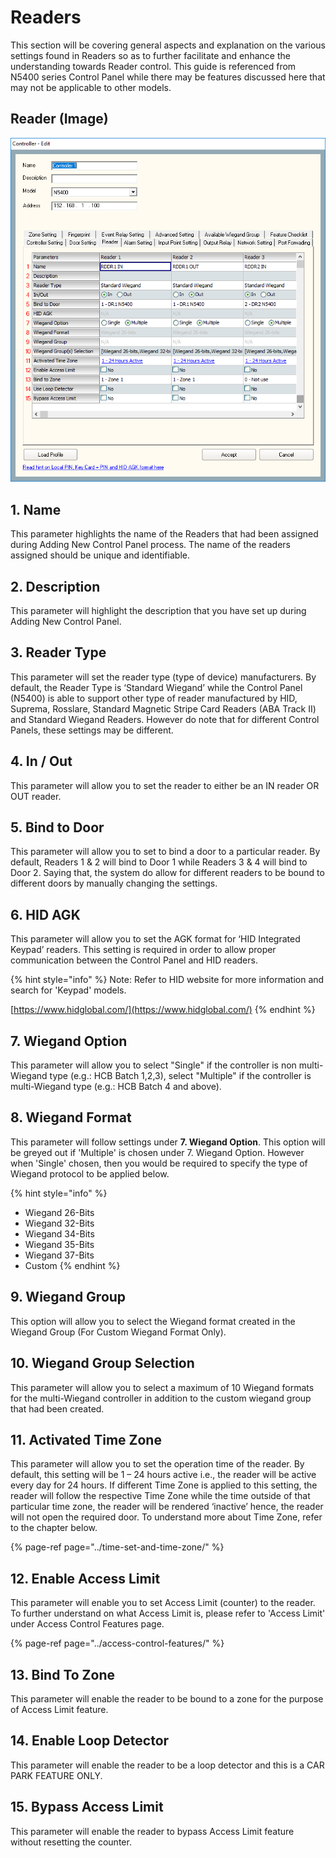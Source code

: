 # Readers

This section will be covering general aspects and explanation on the various settings found in Readers so as to further facilitate and enhance the understanding towards Reader control. This guide is referenced from N5400 series Control Panel while there may be features discussed here that may not be applicable to other models.

## Reader \(Image\)

![](../.gitbook/assets/untitled3a%20%285%29.png)

## 1. Name 

This parameter highlights the name of the Readers that had been assigned during Adding New Control Panel process. The name of the readers assigned should be unique and identifiable.

## 2. Description 

This parameter will highlight the description that you have set up during Adding New Control Panel. 

## 3. Reader Type 

This parameter will set the reader type \(type of device\) manufacturers. By default, the Reader Type is ‘Standard Wiegand’ while the Control Panel \(N5400\) is able to support other type of reader manufactured by HID, Suprema, Rosslare, Standard Magnetic Stripe Card Readers \(ABA Track II\) and Standard Wiegand Readers. However do note that for different Control Panels, these settings may be different.

## 4. In / Out 

This parameter will allow you to set the reader to either be an IN reader OR OUT reader.

## 5. Bind to Door 

This parameter will allow you to set to bind a door to a particular reader. By default, Readers 1 & 2 will bind to Door 1 while Readers 3 & 4 will bind to Door 2. Saying that, the system do allow for different readers to be bound to different doors by manually changing the settings.

## 6. HID AGK 

This parameter will allow you to set the AGK format for ‘HID Integrated Keypad’ readers. This setting is required in order to allow proper communication between the Control Panel and HID readers.

{% hint style="info" %}
Note: Refer to HID website for more information and search for 'Keypad' models.

[https://www.hidglobal.com/](https://www.hidglobal.com/)
{% endhint %}

## 7. Wiegand Option 

This parameter will allow you to select "Single" if the controller is non multi-Wiegand type \(e.g.: HCB Batch 1,2,3\), select "Multiple" if the controller is multi-Wiegand type \(e.g.: HCB Batch 4 and above\). 

## 8. Wiegand Format

This parameter will follow settings under **7. Wiegand Option**. This option will be greyed out if 'Multiple' is chosen under 7. Wiegand Option. However when 'Single' chosen, then you would be required to specify the type of Wiegand protocol to be applied below.

{% hint style="info" %}
* Wiegand 26-Bits 
* Wiegand 32-Bits 
* Wiegand 34-Bits 
* Wiegand 35-Bits 
* Wiegand 37-Bits 
* Custom
{% endhint %}

## 9. Wiegand Group

This option will allow you to select the Wiegand format created in the Wiegand Group \(For Custom Wiegand Format Only\). 

## 10. Wiegand Group Selection

This parameter will allow you to select a maximum of 10 Wiegand formats for the multi-Wiegand controller in addition to the custom wiegand group that had been created. 

## 11. Activated Time Zone

This parameter will allow you to set the operation time of the reader. By default, this setting will be 1 – 24 hours active i.e., the reader will be active every day for 24 hours. If different Time Zone is applied to this setting, the reader will follow the respective Time Zone while the time outside of that particular time zone, the reader will be rendered ‘inactive’ hence, the reader will not open the required door. To understand more about Time Zone, refer to the chapter below.

{% page-ref page="../time-set-and-time-zone/" %}

## 12. Enable Access Limit

This parameter will enable you to set Access Limit \(counter\) to the reader. To further understand on what Access Limit is, please refer to 'Access Limit' under Access Control Features page.

{% page-ref page="../access-control-features/" %}

## 13. Bind To Zone 

This parameter will enable the reader to be bound to a zone for the purpose of Access Limit feature.

## 14. Enable Loop Detector

This parameter will enable the reader to be a loop detector and this is a CAR PARK FEATURE ONLY.

## 15. Bypass Access Limit

This parameter will enable the reader to bypass Access Limit feature without resetting the counter.



